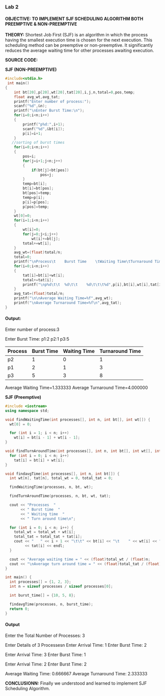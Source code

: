 ### Lab 2
#### **OBJECTIVE:** TO IMPLEMENT SJF SCHEDULING ALGORITHM BOTH PREEMPTIVE & NON-PREEMPTIVE
**THEORY:** Shortest Job First (SJF) is an algorithm in which the process having the smallest execution time is chosen for the next execution. This scheduling method can be preemptive or non-preemptive. It significantly reduces the average waiting time for other processes awaiting execution.

**SOURCE CODE:**

**SJF (NON-PREEMPTIVE)**
```c
#include<stdio.h>
 int main()
{
    int bt[20],p[20],wt[20],tat[20],i,j,n,total=0,pos,temp;
    float avg_wt,avg_tat;
    printf("Enter number of process:");
    scanf("%d",&n);
    printf("\nEnter Burst Time:\n");
    for(i=0;i<n;i++)
    {
        printf("p%d:",i+1);
        scanf("%d",&bt[i]);
        p[i]=i+1;         
    }
   //sorting of burst times
    for(i=0;i<n;i++)
    {
        pos=i;
        for(j=i+1;j<n;j++)
        {
            if(bt[j]<bt[pos])
                pos=j;
        }
        temp=bt[i];
        bt[i]=bt[pos];
        bt[pos]=temp;
        temp=p[i];
        p[i]=p[pos];
        p[pos]=temp;
    }
    wt[0]=0;            
    for(i=1;i<n;i++)
    {
        wt[i]=0;
        for(j=0;j<i;j++)
            wt[i]+=bt[j];
        total+=wt[i];
    }
    avg_wt=(float)total/n;      
    total=0;
    printf("\nProcess\t    Burst Time    \tWaiting Time\tTurnaround Time");
    for(i=0;i<n;i++)
    {
        tat[i]=bt[i]+wt[i];   
        total+=tat[i];
        printf("\np%d\t\t  %d\t\t    %d\t\t\t%d",p[i],bt[i],wt[i],tat[i]);
    }
    avg_tat=(float)total/n;    
    printf("\n\nAverage Waiting Time=%f",avg_wt);
    printf("\nAverage Turnaround Time=%f\n",avg_tat);
}
```

#### Output:
Enter number of process:3

Enter Burst Time:
p1:2
p2:1
p3:5

|Process     |Burst Time          |Waiting Time    |Turnaround Time
|--|--|--|--|
|p2                |1                 |0                   |1
|p1                |2                 |1                   |3
|p3                |5                 |3                   |8

Average Waiting Time=1.333333
Average Turnaround Time=4.000000


**SJF (Preemptive)**
```cpp
#include <iostream>
using namespace std;

void findWaitingTime(int processes[], int n, int bt[], int wt[]) {
  wt[0] = 0;

  for (int i = 1; i < n; i++)
    wt[i] = bt[i - 1] + wt[i - 1];
}

void findTurnAroundTime(int processes[], int n, int bt[], int wt[], int tat[]) {
  for (int i = 0; i < n; i++)
    tat[i] = bt[i] + wt[i];
}

void findavgTime(int processes[], int n, int bt[]) {
  int wt[n], tat[n], total_wt = 0, total_tat = 0;

  findWaitingTime(processes, n, bt, wt);

  findTurnAroundTime(processes, n, bt, wt, tat);

  cout << "Processes  "
       << " Burst time  "
       << " Waiting time  "
       << " Turn around time\n";

  for (int i = 0; i < n; i++) {
    total_wt = total_wt + wt[i];
    total_tat = total_tat + tat[i];
    cout << "   " << i + 1 << "\t\t" << bt[i] << "\t    " << wt[i] << "\t\t  "
         << tat[i] << endl;
  }

  cout << "Average waiting time = " << (float)total_wt / (float)n;
  cout << "\nAverage turn around time = " << (float)total_tat / (float)n;
}

int main() {
  int processes[] = {1, 2, 3};
  int n = sizeof processes / sizeof processes[0];

  int burst_time[] = {10, 5, 8};

  findavgTime(processes, n, burst_time);
  return 0;
}
```
#### Output
Enter the Total Number of Processes:    3

Enter Details of 3 Processesn
Enter Arrival Time:     1
Enter Burst Time:       2

Enter Arrival Time:     3
Enter Burst Time:       1

Enter Arrival Time:     2
Enter Burst Time:       2

Average Waiting Time:   0.666667
Average Turnaround Time:        2.333333

**CONCLUSIONN:** Finally we understood and learned to implement SJF Scheduling Algorithm.
